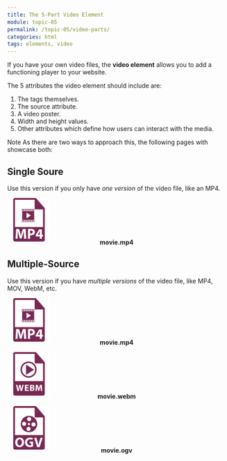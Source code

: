 ```yaml
---
title: The 5-Part Video Element
module: topic-05
permalink: /topic-05/video-parts/
categories: html
tags: elements, video
---
```


<div class="divider-heading"></div>

If you have your own video files, the **video element** allows you to add a functioning player to your website.

The 5 attributes the video element should include are:

1. The tags themselves.
2. The source attribute.
3. A video poster.
4. Width and height values.
5. Other attributes which define how users can interact with the media.

<span class="label label-info">Note</span> As there are two ways to approach this, the following pages with showcase both:

## Single Soure
Use this version if you only have _one version_ of the video file, like an MP4.
<div class="container-row">
  <img src="../img/web-av-mp4.svg" title="MP4" alt="mp4 icon" width="100"/>
  <p style="margin-top: -10px; text-align: center; font-weight: bold;">movie.mp4</p>
</div>


<div class="divider-pg"></div>


## Multiple-Source
Use this version if you have _multiple versions_ of the video file, like MP4, MOV, WebM, etc.

<div class="container-row">
  <div class="col-sm-4">
    <img src="../img/web-av-mp4.svg" title="MP4" alt="mp4 icon" width="100"/>
    <p style="margin-top: -10px; text-align: center; font-weight: bold;">movie.mp4</p>
  </div>
  <div class="col-sm-4">
    <img src="../img/web-av-webm.svg" title="WebM" alt="webm icon" width="100"/>
    <p style="margin-top: -10px; text-align: center; font-weight: bold;">movie.webm</p>
  </div>
  <div class="col-sm-4">
    <img src="../img/web-av-ogv.svg" title="OGV" alt="ogv icon" width="100"/>
    <p style="margin-top: -10px; text-align: center; font-weight: bold;">movie.ogv</p>
  </div>
</div>
